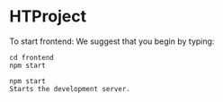 # HTProject


To start frontend:
    We suggest that you begin by typing:

    cd frontend
    npm start

    npm start
    Starts the development server.